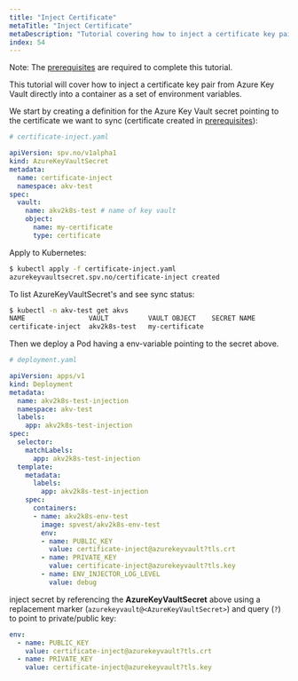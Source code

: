```yaml
---
title: "Inject Certificate"
metaTitle: "Inject Certificate"
metaDescription: "Tutorial covering how to inject a certificate key pair from Azure Key Vault directly into a container as a set of environment variables."
index: 54
---
```


<div class="alert alert-warning" role="alert">
  Note: The <a href="/tutorials/0-prerequisites">prerequisites</a> are required to complete this tutorial.
</div>

This tutorial will cover how to inject a certificate key pair from Azure Key Vault directly into a container as a set of environment variables.

We start by creating a definition for the Azure Key Vault secret pointing to the certificate
we want to sync (certificate created in [prerequisites](/tutorials/0-prerequisites)):

```yaml
# certificate-inject.yaml

apiVersion: spv.no/v1alpha1
kind: AzureKeyVaultSecret
metadata:
  name: certificate-inject 
  namespace: akv-test
spec:
  vault:
    name: akv2k8s-test # name of key vault
    object:
      name: my-certificate
      type: certificate
```

Apply to Kubernetes:

```bash
$ kubectl apply -f certificate-inject.yaml
azurekeyvaultsecret.spv.no/certificate-inject created
```

To list AzureKeyVaultSecret's and see sync status:

```bash
$ kubectl -n akv-test get akvs
NAME                VAULT          VAULT OBJECT    SECRET NAME         SYNCHED
certificate-inject  akv2k8s-test   my-certificate  
```



Then we deploy a Pod having a env-variable pointing to the secret above.

```yaml
# deployment.yaml

apiVersion: apps/v1
kind: Deployment
metadata:
  name: akv2k8s-test-injection
  namespace: akv-test
  labels:
    app: akv2k8s-test-injection
spec:
  selector:
    matchLabels:
      app: akv2k8s-test-injection
  template:
    metadata:
      labels:
        app: akv2k8s-test-injection
    spec:
      containers:
      - name: akv2k8s-env-test
        image: spvest/akv2k8s-env-test
        env:
        - name: PUBLIC_KEY
          value: certificate-inject@azurekeyvault?tls.crt
        - name: PRIVATE_KEY
          value: certificate-inject@azurekeyvault?tls.key
        - name: ENV_INJECTOR_LOG_LEVEL
          value: debug
```

inject secret by referencing the **AzureKeyVaultSecret** above using a replacement marker (`azurekeyvault@<AzureKeyVaultSecret>`) and query (`?`) to point to private/public key:

```yaml
env:
  - name: PUBLIC_KEY
    value: certificate-inject@azurekeyvault?tls.crt
  - name: PRIVATE_KEY
    value: certificate-inject@azurekeyvault?tls.key
```
